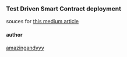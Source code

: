 ### Test Driven Smart Contract deployment

souces for [this medium article](https://medium.com/@amazingandyyy/tdd-smart-contract-472c2f73b4c3
)

#### author
[amazingandyyy](https://github.com/amazingandyyy)


